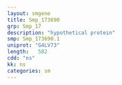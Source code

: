 ```yaml
---
layout: smgene
title: Smp_173690
grp: Smp_17
description: "hypothetical protein"
smp: Smp_173690.1
uniprot: "G4LV73"
length:   582
cdd: "ns"
kk: ns
categories: sm
---
```

